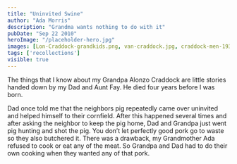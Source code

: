 ```yaml
---
title: "Uninvited Swine"
author: "Ada Morris"
description: "Grandma wants nothing to do with it"
pubDate: "Sep 22 2010"
heroImage: "/placeholder-hero.jpg"
images: [Lon-Craddock-grandkids.png, van-craddock.jpg, craddock-men-1930s.jpg]
tags: ['recollections']
visible: true
---
```

The things that I know about my Grandpa Alonzo Craddock are little stories handed down  by my Dad and Aunt Fay. He died four years before I was born.

Dad once told me that the neighbors pig repeatedly came over uninvited and helped himself to their cornfield. After this happened several times and after asking the neighbor to keep the pig home, Dad and Grandpa just went pig hunting and shot the pig. You don’t let perfectly good pork go to waste so they also butchered it.  There was a drawback, my Grandmother Ada refused to cook or eat any of the meat. So Grandpa and Dad had to do their own cooking when they wanted any of that pork.
